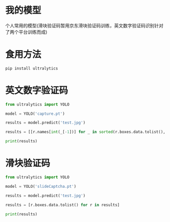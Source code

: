 # 我的模型
个人常用的模型(滑块验证码暂用京东滑块验证码训练，英文数字验证码识别针对了两个平台训练而成)

# 食用方法

```bash
pip install ultralytics
```

# 英文数字验证码
```python
from ultralytics import YOLO

model = YOLO('capture.pt')

results = model.predict('test.jpg')

results = [[r.names[int(_[-1])] for _ in sorted(r.boxes.data.tolist(), key=lambda x: x[0])] for r in results]

print(results)
```

# 滑块验证码
```python
from ultralytics import YOLO

model = YOLO('slideCaptcha.pt')

results = model.predict('test.jpg')

results = [r.boxes.data.tolist() for r in results]

print(results)
```
